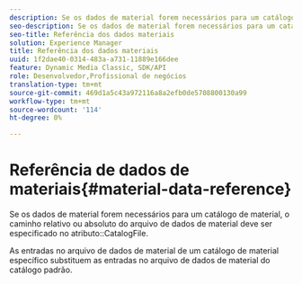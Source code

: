 ```yaml
---
description: Se os dados de material forem necessários para um catálogo de material, o caminho relativo ou absoluto do arquivo de dados de material deve ser especificado no atributo CatalogFile.
seo-description: Se os dados de material forem necessários para um catálogo de material, o caminho relativo ou absoluto do arquivo de dados de material deve ser especificado no atributo CatalogFile.
seo-title: Referência dos dados materiais
solution: Experience Manager
title: Referência dos dados materiais
uuid: 1f2dae40-0314-483a-a731-11889e166dee
feature: Dynamic Media Classic, SDK/API
role: Desenvolvedor,Profissional de negócios
translation-type: tm+mt
source-git-commit: 469d1a5c43a972116a8a2efb0de5708800130a99
workflow-type: tm+mt
source-wordcount: '114'
ht-degree: 0%

---
```



# Referência de dados de materiais{#material-data-reference}

Se os dados de material forem necessários para um catálogo de material, o caminho relativo ou absoluto do arquivo de dados de material deve ser especificado no atributo::CatalogFile.

As entradas no arquivo de dados de material de um catálogo de material específico substituem as entradas no arquivo de dados de material do catálogo padrão.

